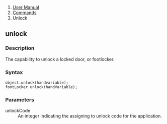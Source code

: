 <ol class="breadcrumb">
  <li><a href="#/docs/contents">User Manual</a></li>
  <li><a href="#/docs/commands">Commands</a></li>
  <li class="active">Unlock</li>
</ol>

## unlock

### Description

The capability to unlock a locked door, or footlocker.

### Syntax

	object.unlock(handvariable);
	footLocker.unlock(handVariable);

### Parameters

<dl>
  <dt>unlockCode</dt>
  <dd>An integer indicating the assigning to unlock code for the application.</dd>
</dl>
